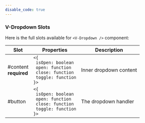 ```yaml
---
disable_code: true
---
```


### V-Dropdown Slots

Here is the full slots available for `<V-Dropdown />` component:

| Slot                       | Properties                                                                                                                                   | Description            |
| -------------------------- | -------------------------------------------------------------------------------------------------------------------------------------------- | ---------------------- |
| #content<br />**required** | <span class="is-array">`<{`<br />` isOpen: boolean`<br />` open: function`<br />` close: function`<br />` toggle: function`<br />`}>`</span> | Inner dropdown content |
| #button                    | <span class="is-array">`<{`<br />` isOpen: boolean`<br />` open: function`<br />` close: function`<br />` toggle: function`<br />`}>`</span> | The dropdown handler   |
